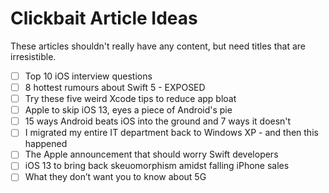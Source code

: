 # Clickbait Article Ideas

These articles shouldn't really have any content, but need titles that are irresistible.

- [ ] Top 10 iOS interview questions
- [ ] 8 hottest rumours about Swift 5 - EXPOSED
- [ ] Try these five weird Xcode tips to reduce app bloat
- [ ] Apple to skip iOS 13, eyes a piece of Android's pie
- [ ] 15 ways Android beats iOS into the ground and 7 ways it doesn't
- [ ] I migrated my entire IT department back to Windows XP - and then this happened
- [ ] The Apple announcement that should worry Swift developers
- [ ] iOS 13 to bring back skeuomorphism amidst falling iPhone sales
- [ ] What they don’t want you to know about 5G
